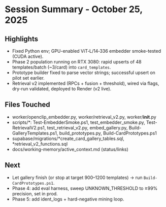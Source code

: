 # Session Summary - October 25, 2025

## Highlights
- Fixed Python env; GPU-enabled ViT‑L/14‑336 embedder smoke-tested (CUDA active).
- Phase 2 population running on RTX 3080: rapid upserts of 48 templates/batch (~3/card) into `card_templates`.
- Prototype builder fixed to parse vector strings; successful upsert on pilot set earlier.
- Retrieval v2 implemented (RPCs + fusion + threshold), wired via flags, dry-run validated, deployed to Render (v2 live).

## Files Touched
- worker/openclip_embedder.py, worker/retrieval_v2.py, worker/__init__.py
- scripts/*: Test-EmbedderSmoke.ps1, test_embedder_smoke.py, Test-RetrievalV2.ps1, test_retrieval_v2.py, embed_gallery.py, Build-GalleryTemplates.ps1, build_prototypes.py, Build-CardPrototypes.ps1
- supabase/migrations/*create_card_gallery_tables.sql, *retrieval_v2_functions.sql
- docs/working-memory/active_context.md (status/links)

## Next
- Let gallery finish (or stop at target 900–1200 templates) → run `Build-CardPrototypes.ps1`.
- Phase 4: add eval harness, sweep UNKNOWN_THRESHOLD to ≥99% precision, set in prod.
- Phase 5: add ident_logs + hard-negative mining loop.
